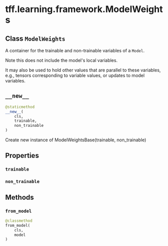 <div itemscope itemtype="http://developers.google.com/ReferenceObject">
<meta itemprop="name" content="tff.learning.framework.ModelWeights" />
<meta itemprop="path" content="Stable" />
<meta itemprop="property" content="trainable"/>
<meta itemprop="property" content="non_trainable"/>
<meta itemprop="property" content="__new__"/>
<meta itemprop="property" content="from_model"/>
</div>

# tff.learning.framework.ModelWeights

## Class `ModelWeights`



A container for the trainable and non-trainable variables of a `Model`.

Note this does not include the model's local variables.

It may also be used to hold other values that are parallel to these variables,
e.g., tensors corresponding to variable values, or updates to model variables.

<h2 id="__new__"><code>__new__</code></h2>

``` python
@staticmethod
__new__(
    cls,
    trainable,
    non_trainable
)
```

Create new instance of ModelWeightsBase(trainable, non_trainable)



## Properties

<h3 id="trainable"><code>trainable</code></h3>



<h3 id="non_trainable"><code>non_trainable</code></h3>





## Methods

<h3 id="from_model"><code>from_model</code></h3>

``` python
@classmethod
from_model(
    cls,
    model
)
```





